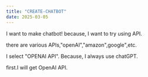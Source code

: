 ```yaml
---
title: "CREATE-CHATBOT"
date: 2025-03-05
---
```


I want to make chatbot!
because, I want to try using API.

there are various APIs,"openAI","amazon",google",etc.

I select "OPENAI API".
Because, I always use chatGPT.

first.I will get OpenAI API. 
